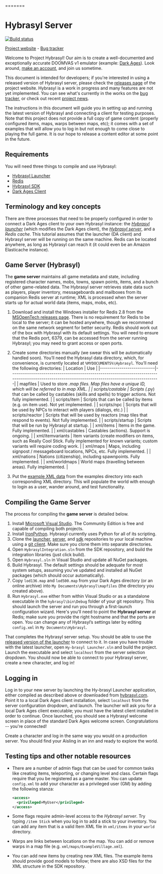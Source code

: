 =======
# Hybrasyl Server

[![Build status](https://ci.appveyor.com/api/projects/status/qx1g0etqkhlt1qw3/branch/master?svg=true)](https://ci.appveyor.com/project/Hybrasyl/server/branch/master)

[Project website](http://hybrasyl.com/) - [Bug tracker](https://hybrasyl.atlassian.net/secure/Dashboard.jspa)

Welcome to Project Hybrasyl! Our aim is to create a well-documented and
exceptionally accurate DOOMVAS v1 emulator (example: [Dark Ages](http://www.darkages.com)).
Look around, [make an account](https://www.hybrasyl.com/accounts/sign_up), and
join us sometime.

This document is intended for developers; if you're interested in using a
released version of Hybrasyl server, please check the
[releases page](https://www.hybrasyl.com/releases) of the project website.
Hybrasyl is a work in progress and many features are not yet implemented. You
can see what's currently in the works on the
[bug tracker](https://hybrasyl.atlassian.net/), or check out recent
[project news](https://www.hybrasyl.com/).

The instructions in this document will guide you in setting up and running the
latest version of Hybrasyl and connecting a client for testing purposes. Note
that this project does not provide a full copy of game content (properly
configured items, maps, warps between maps, etc); it comes with a set of
examples that will allow you to log in but not enough to come close to playing
the full game. It is our hope to release a content editor at some point in the
future.

## Requirements

You will need three things to compile and use Hybrasyl:

* [Hybrasyl Launcher](https://github.com/hybrasyl/launcher)
* [Redis](https://github.com/MSOpenTech/redis/releases)
* [Hybrasyl SDK](https://github.com/hybrasyl/sdk)
* [Dark Ages Client](https://www.darkages.com)

## Terminology and key concepts

There are three processes that need to be properly configured in order to
connect a Dark Ages client to your own Hybrasyl instance: the
*[Hybrasyl launcher](https://github.com/hybrasyl/launcher)* (which modifies the
Dark Ages client), the *[Hybrasyl server](https://github.com/hybrasyl/server)*,
and a *Redis cache*. This tutorial assumes that the launcher (DA client) and
Hybrasyl server will be running on the same machine. Redis can be located anywhere,
as long as Hybrasyl can reach it (it could even be an Amazon Elasticache instance).

## Game Server (Hybrasyl)

The **game server** maintains all game metadata and state, including registered
character names, mobs, towns, spawn points, items, and a bunch of other
game-related data. The Hybrasyl server retrieves state data such as players, player
inventory, messageboards and mailboxes from its companion Redis server at runtime;
XML is processed when the server starts up for actual world data (items, maps,
mobs, etc).

1. Download and install the Windows installer for Redis 2.8 from the
   [MSOpenTech releases page](https://github.com/MSOpenTech/redis/releases).
   There is no requirement for Redis to be local to the server; it can be
   hosted anywhere, though we recommend on the same network segment for better
   security. Redis should work out of the box with Hybrasyl with its default
   settings. You will need to ensure that the Redis port, 6379, can be accessed
   from the server running Hybrasyl; you may need to grant access or open
   ports.
2. Create some directories manually (we swear this will be automatically
   handled soon). You’ll need the Hybrasyl data directory, which, for
   convenience, is currently located at ```%MYDOCUMENTS%\Hybrasyl```. You’ll need
   the following directories:
   | Location                   | Use |
   |----------------------------|------------------------------------------------------------------------------------------------------------------------------------------------------|
   | mapfiles                   | Used to store *.map files. Map files  have a unique ID, which will be referred to in map XML.                                                        |
   | scripts/castable           | Scripts (*.py) that can be called by castables (skills and spells) to trigger actions. Not fully implemented.                                        |
   | scripts/item               | Scripts that can be called by items (e.g. on item use). Not yet implemented.                                                                         |
   | scripts/npc                | Scripts that will be used by NPCs to interact with players (dialogs, etc.)                                                                           |
   | scripts/reactor            | Scripts that will be used by reactors (map tiles that respond to events). Not fully implemented.                                                     |
   | scripts/startup            | Scripts that will be run by Hybrasyl at startup.                                                                                                     |
   | xml/items                  | Items in the game. Fully implemented.                                                                                                                |
   | xml/castables              | Castables (actions). Support is ongoing.                                                                                                             |
   | xml/itemvariants           | Item variants (create modifiers on items, such as Really Cool Stick. Fully implemented for known variants; custom variants will require coding work. |
   | xml/maps                   | Maps, including signpost / messageboard locations, NPCs, etc. Fully implemented.                                                                     |
   | xml/nations                | Nations (citizenship), including spawnpoints. Fully implemented.                                                                                     |
   | xml/worldmaps              | World maps (travelling between areas). Fully implemented.                                                                                            |

3. Put the [example XML data](https://github.com/hybrasyl/server/examples) from the examples directory into each corresponding XML directory.
   This will populate the world with enough to login as a user, wander around, and test functionality.

## Compiling the Game Server
The process for compiling the **game server** is detailed below.

1. Install
   [Microsoft Visual Studio](https://www.visualstudio.com/en-us/downloads/visual-studio-2015-downloads-vs.aspx).
   The Community Edition is free and capable of compiling both projects.
2. Install [IronPython](http://ironpython.codeplex.com/downloads/get/970325).
   Hybrasyl currently uses Python for all of its scripting.
3. Clone the [launcher](https://github.com/hybrasyl/launcher),
   [server](https://github.com/hybrasyl/server), and
   [sdk](https://github.com/hybrasyl/sdk) repositories to your local machine
   using a [git client](https://git-scm.com/downloads/guis). Make sure you
   clone them into separate directories.
4. Open `HybrasylIntegration.sln` from the SDK repository, and build the integration libraries (just click build).
5. Open `Hybrasyl.sln` in Visual Studio and update all NuGet packages.
6. Build Hybrasyl. The default settings should be adequate for most system
   setups, assuming you've updated and installed all NuGet packages (which should occur automatically).
7. Copy `lod136.map` and `lod500.map` from your Dark Ages directory (or an
   online archive) into `My Documents\Hybrasyl\mapfiles` (the directory you
   created above).
8. Run `Hybrasyl.exe` either from within Visual Studio or as a standalone
   executable in the `hybrasyl\bin\Debug` folder of your git repository. This
   should launch the server and run you through a first-launch configuration
   wizard. Here's you'll need to point the **Hybrasyl server** at Redis;
   make sure you provide the right hostname and that the ports are open.
   You can change any of Hybrasyl’s settings later by editing `config.xml`
   in `My Documents\Hybrasyl`.

That completes the Hybrasyl server setup. You should be able to use the
[released version of the launcher](https://www.hybrasyl.com/launcher/Hybrasyl_Launcher_Installer.msi) to
connect to it. In case you have trouble with the latest launcher, open
`Hy-brasyl Launcher.sln` and build the project. Launch the executable and
select `localhost` from the server selection dropdown. You should now be
able to connect to your Hybrasyl server, create a new character, and log in!

## Logging in

Log in to your new server by launching the Hy-brasyl Launcher application,
either compiled as described above or downloaded from
[hybrasyl.com](https://www.hybrasyl.com/). Point it to a local Dark Ages client
installation, select `localhost` from the server configuration dropdown, and
launch. The launcher will ask you for a local Dark Ages client executable; you
must have the latest client installed in order to continue. Once launched, you
should see a Hybrasyl welcome screen in place of the standard Dark Ages welcome
screen. Congratulations -- you're connected!

Create a character and log in the same way you would on a production server.
You should find your Aisling in an inn and ready to explore the world.

## Testing tips and other notable resources

* There are a number of admin flags that can be used for common tasks like
  creating items, teleporting, or changing level and class. Certain flags
  require that you be registered as a game master. You can update `config.xml`
  to add your character as a privileged user (GM) by adding the following stanza:
  ```xml
  <access>
    <privileged>MyUser</privileged>
  </access>
  ```

* Some flags require admin-level access to the *Hybrasyl server*. Try typing
  `/item Stick` when you log in to add a stick to your inventory. You can add
  any item that is a valid Item XML file in `xml/items` in your `world` directory.

* Warps are links between locations on the map. You can add or remove warps in
  a map file (e.g. `xml/maps/ExampleVillage.xml`).

* You can add new items by creating new XML files. The example items should
  provide good models to follow; there are also XSD files for the XML structure
  in the SDK repository.

